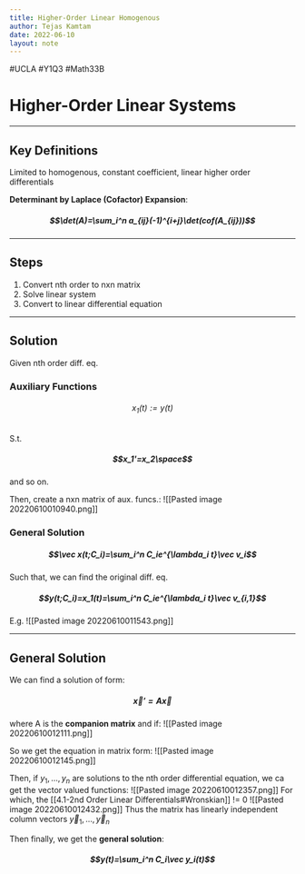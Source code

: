 ```yaml
---
title: Higher-Order Linear Homogenous
author: Tejas Kamtam
date: 2022-06-10
layout: note
---
```

#UCLA #Y1Q3 #Math33B 
# Higher-Order Linear Systems

---

## Key Definitions
Limited to homogenous, constant coefficient, linear higher order differentials

**Determinant by Laplace (Cofactor) Expansion**:
##### $$\det(A)=\sum_i^n a_{ij}(-1)^{i+j}\det(cof(A_{ij}))$$

---

## Steps
1. Convert nth order to nxn matrix
2. Solve linear system
3. Convert to linear differential equation

---

## Solution
Given nth order diff. eq.
### Auxiliary Functions
###### $$x_1(t):=y(t)$$
S.t.
##### $$x_1'=x_2\space$$
and so on.

Then, create a nxn matrix of aux. funcs.:
![[Pasted image 20220610010940.png]]

### General Solution
##### $$\vec x(t;C_i)=\sum_i^n C_ie^{\lambda_i t}\vec v_i$$
Such that, we can find the original diff. eq.
##### $$y(t;C_i)=x_1(t)=\sum_i^n C_ie^{\lambda_i t}\vec v_{i,1}$$
E.g.
![[Pasted image 20220610011543.png]]

---

## General Solution
We can find a solution of form:
##### $$\vec x' = A\vec x$$
where A is the **companion matrix** and if:
![[Pasted image 20220610012111.png]]

So we get the equation in matrix form:
![[Pasted image 20220610012145.png]]

Then, if $y_1,...,y_n$ are solutions to the nth order differential equation, we ca get the vector valued functions:
![[Pasted image 20220610012357.png]]
For which, the [[4.1-2nd Order Linear Differentials#Wronskian]] != 0
![[Pasted image 20220610012432.png]]
Thus the matrix has linearly independent column vectors $\vec y_1,...,\vec y_n$

Then finally, we get the **general solution**:
##### $$y(t)=\sum_i^n C_i\vec y_i(t)$$
